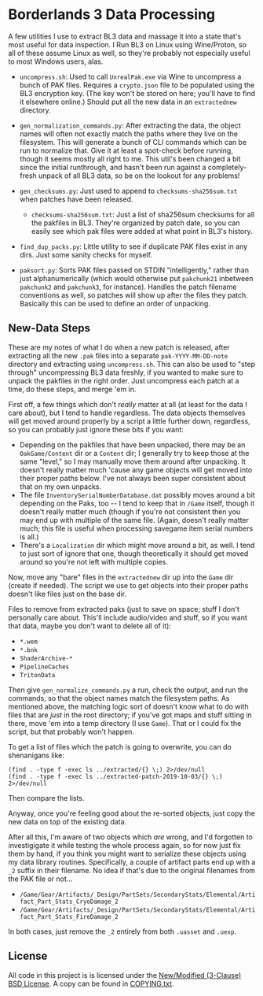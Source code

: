 Borderlands 3 Data Processing
=============================

A few utilities I use to extract BL3 data and massage it into a state
that's most useful for data inspection.  I Run BL3 on Linux using
Wine/Proton, so all of these assume Linux as well, so they're probably
not especially useful to most Windows users, alas.

- `uncompress.sh`: Used to call `UnrealPak.exe` via Wine to uncompress
  a bunch of PAK files.  Requires a `crypto.json` file to be populated
  using the BL3 encryption key.  (The key won't be stored on here; you'll
  have to find it elsewhere online.)  Should put all the new data in
  an `extractednew` directory.

- `gen_normalization_commands.py`: After extracting the data, the object
  names will often not exactly match the paths where they live on the
  filesystem.  This will generate a bunch of CLI commands which can be
  run to normalize that.  Give it at least a spot-check before running,
  though it seems mostly all right to me.  This util's been changed a
  bit since the initial runthrough, and hasn't been run against a
  completely-fresh unpack of all BL3 data, so be on the lookout for
  any problems!

- `gen_checksums.py`: Just used to append to `checksums-sha256sum.txt`
  when patches have been released.

  - `checksums-sha256sum.txt`: Just a list of sha256sum checksums for all
    the pakfiles in BL3.  They're organized by patch date, so you can
    easily see which pak files were added at what point in BL3's history.

- `find_dup_packs.py`: Little utility to see if duplicate PAK files
  exist in any dirs.  Just some sanity checks for myself.

- `paksort.py`: Sorts PAK files passed on STDIN "intelligently," rather
  than just alphanumerically (which would otherwise put `pakchunk21`
  inbetween `pakchunk2` and `pakchunk3`, for instance).  Handles the
  patch filename conventions as well, so patches will show up after
  the files they patch.  Basically this can be used to define an order
  of unpacking.

New-Data Steps
--------------

These are my notes of what I do when a new patch is released, after
extracting all the new `.pak` files into a separate `pak-YYYY-MM-DD-note`
directory and extracting using `uncompress.sh`.  This can also be used
to "step through" uncompressing BL3 data freshly, if you wanted to make
sure to unpack the pakfiles in the right order.  Just uncompress each
patch at a time, do these steps, and merge 'em in.

First off, a few things which don't *really* matter at all (at least for
the data I care about), but I tend to handle regardless.  The data objects
themselves will get moved around properly by a script a little further
down, regardless, so you can probably just ignore these bits if you want:

- Depending on the pakfiles that have been unpacked, there may be an
  `OakGame/Content` dir or a `Content` dir; I generally try to keep those
  at the same "level," so I may manually move them around after unpacking.
  It doesn't really matter much 'cause any game objects will get moved
  into their proper paths below.  I've not always been super consistent
  about that on my own unpacks.
- The file `InventorySerialNumberDatabase.dat` possibly moves around a bit
  depending on the Paks, too -- I tend to keep that in `/Game` itself, though
  it doesn't really matter much (though if you're not consistent then you
  may end up with multiple of the same file.  (Again, doesn't really matter
  much; this file is useful when processing savegame item serial numbers
  is all.)
- There's a `Localization` dir which might move around a bit, as well.  I
  tend to just sort of ignore that one, though theoretically it should
  get moved around so you're not left with multiple copies.

Now, move any "bare" files in the `extractednew` dir up into the `Game` dir
(create if needed).  The script we use to get objects into their proper
paths doesn't like files just on the base dir.

Files to remove from extracted paks (just to save on space; stuff I don't
personally care about.  This'll include audio/video and stuff, so if you
want that data, maybe you don't want to delete all of it):

- `*.wem`
- `*.bnk`
- `ShaderArchive-*`
- `PipelineCaches`
- `TritonData`

Then give `gen_normalize_commands.py` a run, check the output, and run the
commands, so that the object names match the filesystem paths.  As mentioned
above, the matching logic sort of doesn't know what to do with files that
are  *just* in the root directory; if you've got maps and stuff sitting in
there, move 'em into a temp directory (I use `Game`).  That or I could fix
the script, but that probably won't happen.

To get a list of files which the patch is going to overwrite, you can do
shenanigans like:

    (find . -type f -exec ls ../extracted/{} \;) 2>/dev/null
    (find . -type f -exec ls ../extracted-patch-2019-10-03/{} \;) 2>/dev/null

Then compare the lists.

Anyway, once you're feeling good about the re-sorted objects, just copy the
new data on top of the existing data.

After all this, I'm aware of two objects which *are* wrong, and I'd forgotten
to investigigate it while testing the whole process again, so for now just fix
them by hand, if you think you might want to serialize these objects using my
data library routines.  Specifically, a couple of artifact parts end up with a
`_2` suffix in their filename.  No idea if that's due to the original filenames
from the PAK file or not...

- `/Game/Gear/Artifacts/_Design/PartSets/SecondaryStats/Elemental/Artifact_Part_Stats_CryoDamage_2`
- `/Game/Gear/Artifacts/_Design/PartSets/SecondaryStats/Elemental/Artifact_Part_Stats_FireDamage_2`

In both cases, just remove the `_2` entirely from both `.uasset` and `.uexp`.

License
-------

All code in this project is is licensed under the
[New/Modified (3-Clause) BSD License](https://opensource.org/licenses/BSD-3-Clause).
A copy can be found in [COPYING.txt](COPYING.txt).

